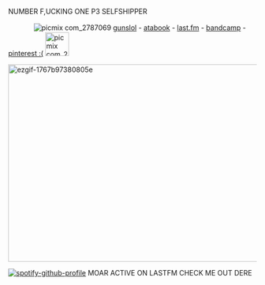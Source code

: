 NUMBER F,UCKING ONE P3 SELFSHIPPER


ㅤㅤㅤㅤ![picmix com_2787069](https://github.com/user-attachments/assets/a3cc46e9-025e-48d1-86fc-b878e6a0dfc0)
[gunslol](http://guns.lol/boyrot) - [atabook](https://prophetoffalsehope.atabook.org/) - [last.fm](https://www.last.fm/user/corpsehem) - [bandcamp](https://bandcamp.com/rottedwound) - [pinterest :(](https://www.pinterest.com/boyrotted/_profile/) <img width="48" height="48" alt="picmix com_2511279" src="https://github.com/user-attachments/assets/be90c02f-31be-464b-ad10-ee7b21571d26" />




<img width="549" height="400" alt="ezgif-1767b97380805e" src="https://github.com/user-attachments/assets/bfa6af88-2b52-434b-911b-20dda24adb18" />

 


[![spotify-github-profile](https://spotify-github-profile.kittinanx.com/api/view?uid=31iydpcy5qoohkge2fdzy2oukuvy&cover_image=true&theme=novatorem&show_offline=true&background_color=121212&interchange=false&bar_color=53b14f&bar_color_cover=false)](https://github.com/kittinan/spotify-github-profile) MOAR ACTIVE ON LASTFM CHECK ME OUT DERE



































